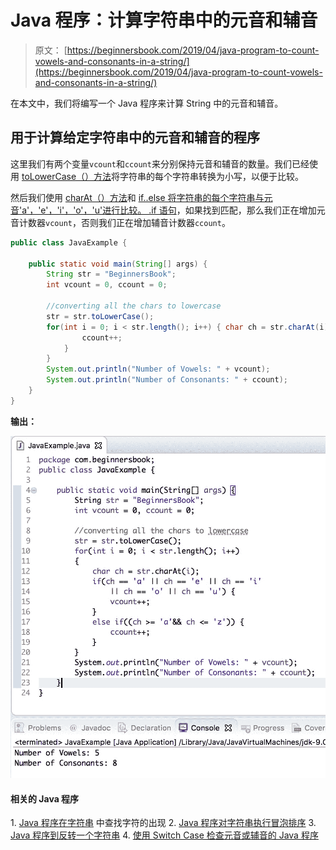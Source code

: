 # Java 程序：计算字符串中的元音和辅音

> 原文： [https://beginnersbook.com/2019/04/java-program-to-count-vowels-and-consonants-in-a-string/](https://beginnersbook.com/2019/04/java-program-to-count-vowels-and-consonants-in-a-string/)

在本文中，我们将编写一个 Java 程序来计算 String 中的元音和辅音。

## 用于计算给定字符串中的元音和辅音的程序

这里我们有两个变量`vcount`和`ccount`来分别保持元音和辅音的数量。我们已经使用 [toLowerCase（）方法](https://beginnersbook.com/2013/12/java-string-tolowercase-method-example/)将字符串的每个字符串转换为小写，以便于比较。

然后我们使用 [charAt（）方法](https://beginnersbook.com/2013/12/java-string-charat-method-example/)和 [if..else 将字符串的每个字符串与元音'a'，'e'，'i'，'o'，'u'进行比较。 .if 语句](https://beginnersbook.com/2017/08/if-else-statement-in-java/)，如果找到匹配，那么我们正在增加元音计数器`vcount`，否则我们正在增加辅音计数器`ccount`。

```java
public class JavaExample {

    public static void main(String[] args) {
        String str = "BeginnersBook";
        int vcount = 0, ccount = 0;

        //converting all the chars to lowercase
        str = str.toLowerCase();
        for(int i = 0; i < str.length(); i++) { char ch = str.charAt(i); if(ch == 'a' || ch == 'e' || ch == 'i' || ch == 'o' || ch == 'u') { vcount++; } else if((ch >= 'a'&& ch <= 'z')) {
                ccount++;
            }
        }
        System.out.println("Number of Vowels: " + vcount);
        System.out.println("Number of Consonants: " + ccount);
    }
}
```

**输出：**

![Java program to count vowels and consonants in a String](img/9598c636b30c1cfb43b5dc18cfb1fb3d.jpg)

#### 相关的 Java 程序

1\. [Java 程序在字符串](https://beginnersbook.com/2019/04/java-program-to-find-the-occurrence-of-a-character-in-a-string/)
中查找字符的出现 2\. [Java 程序对字符串执行冒泡排序](https://beginnersbook.com/2019/04/java-program-to-perform-bubble-sort-on-strings/)
3\. [Java 程序到反转一个字符串](https://beginnersbook.com/2017/09/java-program-to-reverse-a-string-using-recursion/)
4\. [使用 Switch Case 检查元音或辅音的 Java 程序](https://beginnersbook.com/2017/09/java-program-to-check-vowel-and-consonant-using-switch-case/)